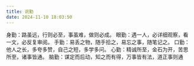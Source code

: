 ```yaml
---
title: 说勤
date: 2024-11-10 18:03:50
---
```

身勤：路虽远，行则必至，事虽难，做则必成。
眼勤：遇一人，必详细观察，看一文，必反复审阅。
手勤：易丢之物，随手拾之，易忘之事，随笔记之。
口勤：他人之长，多夸多赞，自己之短，多学多问。
心勤：精诚所至，金石为开，苦思所至，诸事皆通。
脑勤：谋定而后动，知之而有得，万事皆有法，道正事则通